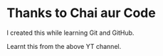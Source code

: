 # Thanks to Chai aur Code

I created this while learning Git and GitHub.

Learnt this from the above YT channel.
